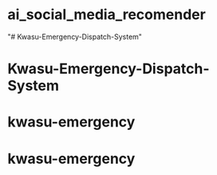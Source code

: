 # ai_social_media_recomender
"# Kwasu-Emergency-Dispatch-System" 
# Kwasu-Emergency-Dispatch-System
# kwasu-emergency
# kwasu-emergency
